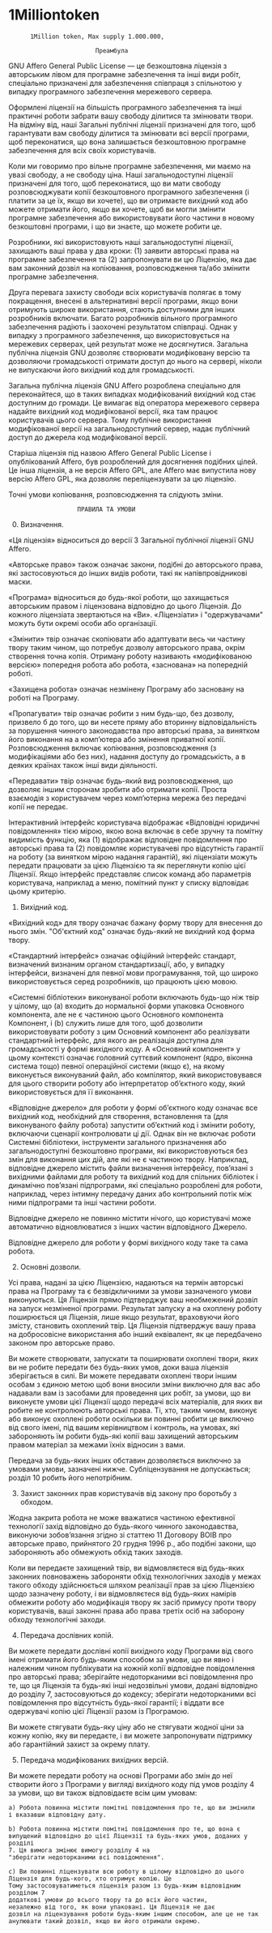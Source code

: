 #                      1Milliontoken
          1Million token, Max supply 1.000.000,

                            Преамбула

  GNU Affero General Public License — це безкоштовна ліцензія з авторським лівом для
програмне забезпечення та інші види робіт, спеціально призначені для забезпечення
співпраця з спільнотою у випадку програмного забезпечення мережевого сервера.

  Оформлені ліцензії на більшість програмного забезпечення та інші практичні роботи
забрати вашу свободу ділитися та змінювати твори. На відміну від,
наші Загальні публічні ліцензії призначені для того, щоб гарантувати вам свободу
ділитися та змінювати всі версії програми, щоб переконатися, що вона залишається безкоштовною
програмне забезпечення для всіх своїх користувачів.

  Коли ми говоримо про вільне програмне забезпечення, ми маємо на увазі свободу, а не свободу
ціна. Наші загальнодоступні ліцензії призначені для того, щоб переконатися, що ви
мати свободу розповсюджувати копії безкоштовного програмного забезпечення (і платити за це
їх, якщо ви хочете), що ви отримаєте вихідний код або можете отримати його, якщо ви
хочете, щоб ви могли змінити програмне забезпечення або використовувати його частини в новому
безкоштовні програми, і що ви знаєте, що можете робити це.

  Розробники, які використовують наші загальнодоступні ліцензії, захищають ваші права
у два кроки: (1) заявити авторські права на програмне забезпечення та (2) запропонувати
ви цю Ліцензію, яка дає вам законний дозвіл на копіювання, розповсюдження
та/або змінити програмне забезпечення.

  Друга перевага захисту свободи всіх користувачів полягає в тому
покращення, внесені в альтернативні версії програми, якщо вони
отримують широке використання, стають доступними для інших розробників
включати. Багато розробників вільного програмного забезпечення радіють і
заохочені результатом співпраці. Однак у випадку з
програмного забезпечення, що використовується на мережевих серверах, цей результат може не досягнутися.
Загальна публічна ліцензія GNU дозволяє створювати модифіковану версію та
дозволяючи громадськості отримати доступ до нього на сервері, ніколи не випускаючи його
вихідний код для громадськості.

  Загальна публічна ліцензія GNU Affero розроблена спеціально для
переконайтеся, що в таких випадках модифікований вихідний код стає доступним
до громади. Це вимагає від оператора мережевого сервера
надайте вихідний код модифікованої версії, яка там працює
користувачів цього сервера. Тому публічне використання модифікованої версії на
загальнодоступний сервер, надає публічний доступ до джерела
код модифікованої версії.

  Старіша ліцензія під назвою Affero General Public License і
опублікований Affero, був розроблений для досягнення подібних цілей. Це
інша ліцензія, а не версія Affero GPL, але Affero має
випустила нову версію Affero GPL, яка дозволяє переліцензувати за
цю ліцензію.

  Точні умови копіювання, розповсюдження та
слідують зміни.

                       ПРАВИЛА ТА УМОВИ

  0. Визначення.

  «Ця ліцензія» відноситься до версії 3 Загальної публічної ліцензії GNU Affero.

  «Авторське право» також означає закони, подібні до авторського права, які застосовуються до інших видів
роботи, такі як напівпровідникові маски.

  «Програма» відноситься до будь-якої роботи, що захищається авторським правом і ліцензована відповідно до цього
Ліцензія. До кожного ліцензіата звертаються на «Ви». «Ліцензіати» і
"одержувачами" можуть бути окремі особи або організації.

  «Змінити» твір означає скопіювати або адаптувати весь чи частину твору
таким чином, що потребує дозволу авторського права, окрім створення
точна копія. Отриману роботу називають «модифікованою версією»
попередня робота або робота, «заснована» на попередній роботі.

  «Захищена робота» означає незмінену Програму або засновану на роботі
на Програму.

  «Пропагувати» твір означає робити з ним будь-що, без
дозволу, призвело б до того, що ви несете пряму або вторинну відповідальність за
порушення чинного законодавства про авторські права, за винятком його виконання на a
комп’ютера або змінення приватної копії. Розповсюдження включає копіювання,
розповсюдження (з модифікаціями або без них), надання доступу до
громадськість, а в деяких країнах також інші види діяльності.

  «Передавати» твір означає будь-який вид розповсюдження, що дозволяє іншим
сторонам зробити або отримати копії. Проста взаємодія з користувачем через
комп’ютерна мережа без передачі копії не передає.

  Інтерактивний інтерфейс користувача відображає «Відповідні юридичні повідомлення»
тією мірою, якою вона включає в себе зручну та помітну видимість
функцію, яка (1) відображає відповідне повідомлення про авторські права та (2)
повідомляє користувачеві про відсутність гарантії на роботу (за винятком
мірою надання гарантій), які ліцензіати можуть передати
працювати за цією Ліцензією та як переглянути копію цієї Ліцензії. Якщо
інтерфейс представляє список команд або параметрів користувача, наприклад a
меню, помітний пункт у списку відповідає цьому критерію.

  1. Вихідний код.

  «Вихідний код» для твору означає бажану форму твору
для внесення до нього змін. "Об'єктний код" означає будь-який не вихідний код
форма твору.

  «Стандартний інтерфейс» означає офіційний інтерфейс
стандарт, визначений визнаним органом стандартизації, або, у випадку
інтерфейси, визначені для певної мови програмування, той, що
широко використовується серед розробників, що працюють цією мовою.

  «Системні бібліотеки» виконуваної роботи включають будь-що
ніж твір у цілому, що (а) входить до нормальної форми
упаковка Основного компонента, але не є частиною цього Основного компонента
Компонент, і (b) служить лише для того, щоб дозволити використовувати роботу з цим
Основний компонент або реалізувати стандартний інтерфейс, для якого ан
реалізація доступна для громадськості у формі вихідного коду. А
«Основний компонент» у цьому контексті означає головний суттєвий компонент
(ядро, віконна система тощо) певної операційної системи
(якщо є), на якому виконується виконуваний файл, або компілятор, який використовувався для цього
створити роботу або інтерпретатор об’єктного коду, який використовується для її виконання.

  «Відповідне джерело» для роботи у формі об’єктного коду означає все
вихідний код, необхідний для створення, встановлення та (для виконуваного файлу
робота) запустити об’єктний код і змінити роботу, включаючи сценарії
контролювати ці дії. Однак він не включає роботи
Системні бібліотеки, інструменти загального призначення або загальнодоступні безкоштовно
програми, які використовуються без змін для виконання цих дій, але
які не є частиною твору. Наприклад, відповідне джерело
містить файли визначення інтерфейсу, пов’язані з вихідними файлами для
роботу та вихідний код для спільних бібліотек і динамічно
пов’язані підпрограми, які спеціально розроблені для роботи,
наприклад, через інтимну передачу даних або контрольний потік між ними
підпрограми та інші частини роботи.

  Відповідне джерело не повинно містити нічого, що користувачі
може автоматично відновлюватися з інших частин відповідного
Джерело.

  Відповідне джерело для роботи у формі вихідного коду таке
та сама робота.

  2. Основні дозволи.

  Усі права, надані за цією Ліцензією, надаються на термін
авторські права на Програму та є безвідкличними за умови зазначеного
умови виконуються. Ця Ліцензія прямо підтверджує ваш необмежений
дозвіл на запуск незміненої програми. Результат запуску a
на охоплену роботу поширюється ця Ліцензія, лише якщо результат, враховуючи його
змісту, становить охоплений твір. Ця Ліцензія підтверджує вашу
права на добросовісне використання або інший еквівалент, як це передбачено законом про авторське право.

  Ви можете створювати, запускати та поширювати охоплені твори, яких ви не робите
передати без будь-яких умов, доки ваша ліцензія зберігається
в силі. Ви можете передавати охоплені твори іншим особам з єдиною метою
щоб вони вносили зміни виключно для вас або надавали вам
із засобами для проведення цих робіт, за умови, що ви виконуєте
умови цієї Ліцензії щодо передачі всіх матеріалів, для яких ви робите
не контролюють авторські права. Ті, хто, таким чином, виконує або виконує охоплені роботи
оскільки ви повинні робити це виключно від свого імені, під вашим керівництвом
і контроль, на умовах, які забороняють їм робити будь-які копії
ваш захищений авторським правом матеріал за межами їхніх відносин з вами.

  Передача за будь-яких інших обставин дозволяється виключно за умовами
умови, зазначені нижче. Субліцензування не допускається; розділ 10
робить його непотрібним.

  3. Захист законних прав користувачів від закону про боротьбу з обходом.

  Жодна закрита робота не може вважатися частиною ефективної технології
захід відповідно до будь-якого чинного законодавства, виконуючи зобов’язання згідно зі статтею
11 Договору ВОІВ про авторське право, прийнятого 20 грудня 1996 р., або
подібні закони, що забороняють або обмежують обхід таких
заходів.

  Коли ви передаєте захищений твір, ви відмовляєтеся від будь-яких законних повноважень забороняти
обхід технологічних заходів у межах такого обходу
здійснюється шляхом реалізації прав за цією Ліцензією щодо
зазначену роботу, і ви відмовляєтеся від будь-яких намірів обмежити роботу або
модифікація твору як засіб примусу проти твору
користувачів, ваші законні права або права третіх осіб на заборону обходу
технологічні заходи.

  4. Передача дослівних копій.

  Ви можете передати дослівні копії вихідного коду Програми від свого імені
отримати його будь-яким способом за умови, що ви явно і
належним чином публікувати на кожній копії відповідне повідомлення про авторські права;
зберігайте недоторканими всі повідомлення про те, що ця Ліцензія та будь-які інші
недозвільні умови, додані відповідно до розділу 7, застосовуються до кодексу;
зберігати недоторканими всі повідомлення про відсутність будь-якої гарантії; і віддати все
одержувачі копію цієї Ліцензії разом із Програмою.

  Ви можете стягувати будь-яку ціну або не стягувати жодної ціни за кожну копію, яку ви передаєте,
і ви можете запропонувати підтримку або гарантійний захист за окрему плату.

  5. Передача модифікованих вихідних версій.

  Ви можете передати роботу на основі Програми або змін до неї
створити його з Програми у вигляді вихідного коду під
умов розділу 4 за умови, що ви також відповідаєте всім цим умовам:

    a) Робота повинна містити помітні повідомлення про те, що ви змінили
    і вказавши відповідну дату.

    b) Робота повинна містити помітні повідомлення про те, що вона є
    випущений відповідно до цієї Ліцензії та будь-яких умов, доданих у розділі
    7. Ця вимога змінює вимогу розділу 4 на
    "зберігати недоторканими всі повідомлення".

    c) Ви повинні ліцензувати всю роботу в цілому відповідно до цього
    Ліцензія для будь-кого, хто отримує копію. Це
    Тому застосовуватиметься ліцензія разом із будь-яким відповідним розділом 7
    додаткові умови до всього твору та до всіх його частин,
    незалежно від того, як вони упаковані. Ця Ліцензія не дає
    дозвіл на ліцензування роботи будь-яким іншим способом, але це не так
    анулювати такий дозвіл, якщо ви його отримали окремо.
